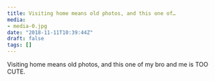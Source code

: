 ```yaml
---
title: Visiting home means old photos, and this one of…
media:
- media-0.jpg
date: "2018-11-11T10:39:44Z"
draft: false
tags: []
---
```

Visiting home means old photos, and this one of my bro and me is TOO CUTE.

